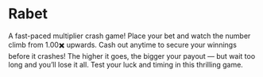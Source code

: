 # Rabet
A fast-paced multiplier crash game! Place your bet and watch the number climb from 1.00✖️ upwards. Cash out anytime to secure your winnings before it crashes! The higher it goes, the bigger your payout — but wait too long and you’ll lose it all. Test your luck and timing in this thrilling game.
